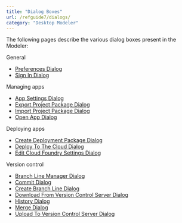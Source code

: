 ```yaml
---
title: "Dialog Boxes"
url: /refguide7/dialogs/
category: "Desktop Modeler"
---
```


The following pages describe the various dialog boxes present in the Modeler:

General

* [Preferences Dialog](/refguide7/preferences-dialog/)
* [Sign In Dialog](/refguide7/sign-in-dialog/)

Managing apps

* [App Settings Dialog](/refguide7/app-settings-dialog/)
* [Export Project Package Dialog](/refguide7/export-project-package-dialog/)
* [Import Project Package Dialog](/refguide7/import-project-package-dialog/)
* [Open App Dialog](/refguide7/open-app-dialog/)

Deploying apps

* [Create Deployment Package Dialog](/refguide7/create-deployment-package-dialog/)
* [Deploy To The Cloud Dialog](/refguide7/deploy-to-the-cloud-dialog/)
* [Edit Cloud Foundry Settings Dialog](/refguide7/edit-cloud-foundry-settings-dialog/)

Version control

* [Branch Line Manager Dialog](/refguide7/branch-line-manager-dialog/)
* [Commit Dialog](/refguide7/commit-dialog/)
* [Create Branch Line Dialog](/refguide7/create-branch-line-dialog/)
* [Download From Version Control Server Dialog](/refguide7/download-from-version-control-dialog/)
* [History Dialog](/refguide7/history-dialog/)
* [Merge Dialog](/refguide7/merge-dialog/)
* [Upload To Version Control Server Dialog](/refguide7/upload-to-version-control-dialog/)
